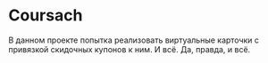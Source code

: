 # Coursach
В данном проекте попытка реализовать виртуальные карточки с привязкой скидочных купонов к ним. И всё. Да, правда, и всё.
